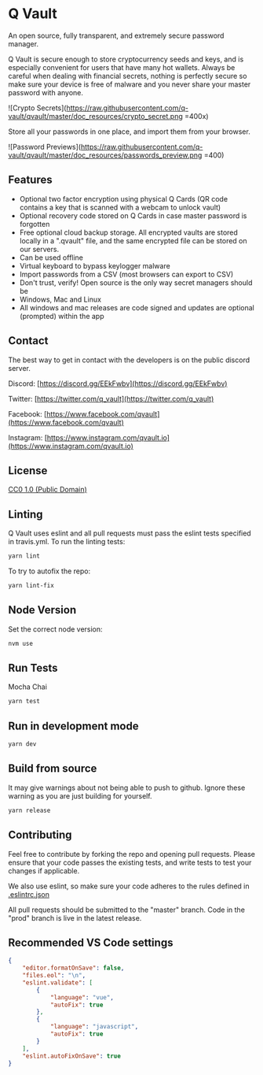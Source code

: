 # Q Vault

An open source, fully transparent, and extremely secure password manager.

Q Vault is secure enough to store cryptocurrency seeds and keys, and is especially convenient for users that have many hot wallets. Always be careful when dealing with financial secrets, nothing is perfectly secure so make sure your device is free of malware and you never share your master password with anyone.

![Crypto Secrets](https://raw.githubusercontent.com/q-vault/qvault/master/doc_resources/crypto_secret.png =400x)

Store all your passwords in one place, and import them from your browser.

![Password Previews](https://raw.githubusercontent.com/q-vault/qvault/master/doc_resources/passwords_preview.png =400)

## Features

* Optional two factor encryption using physical Q Cards (QR code contains a key that is scanned with a webcam to unlock vault)
* Optional recovery code stored on Q Cards in case master password is forgotten
* Free optional cloud backup storage. All encrypted vaults are stored locally in a ".qvault" file, and the same encrypted file can be stored on our servers.
* Can be used offline
* Virtual keyboard to bypass keylogger malware
* Import passwords from a CSV (most browsers can export to CSV)
* Don't trust, verify! Open source is the only way secret managers should be
* Windows, Mac and Linux
* All windows and mac releases are code signed and updates are optional (prompted) within the app

## Contact

The best way to get in contact with the developers is on the public discord server.

Discord: [https://discord.gg/EEkFwbv](https://discord.gg/EEkFwbv)

Twitter: [https://twitter.com/q_vault](https://twitter.com/q_vault)

Facebook: [https://www.facebook.com/qvault](https://www.facebook.com/qvault)

Instagram: [https://www.instagram.com/qvault.io](https://www.instagram.com/qvault.io)

## License

[CC0 1.0 (Public Domain)](LICENSE.md)

## Linting

Q Vault uses eslint and all pull requests must pass the eslint tests specified in travis.yml.
To run the linting tests:

```bash
yarn lint
```

To try to autofix the repo:

```bash
yarn lint-fix
```

## Node Version

Set the correct node version:

```bash
nvm use
```

## Run Tests

Mocha Chai

```bash
yarn test
```

## Run in development mode

```bash
yarn dev
```

## Build from source

It may give warnings about not being able to push to github. Ignore
these warning as you are just building for yourself.

```bash
yarn release
```

## Contributing

Feel free to contribute by forking the repo and opening pull requests. Please ensure that your code passes the existing tests, and write tests to test your changes if applicable.

We also use eslint, so make sure your code adheres to the rules defined in [.eslintrc.json](.eslintrc.json)

All pull requests should be submitted to the "master" branch. Code in the "prod" branch is live in the latest release.

## Recommended VS Code settings

```json
{
    "editor.formatOnSave": false,
    "files.eol": "\n",
    "eslint.validate": [
        {
            "language": "vue",
            "autoFix": true
        },
        {
            "language": "javascript",
            "autoFix": true
        }
    ],
    "eslint.autoFixOnSave": true
}
```

